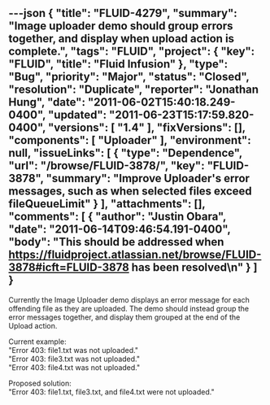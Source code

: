 ---json
{
  "title": "FLUID-4279",
  "summary": "Image uploader demo should group errors together, and display when upload action is complete.",
  "tags": "FLUID",
  "project": {
    "key": "FLUID",
    "title": "Fluid Infusion"
  },
  "type": "Bug",
  "priority": "Major",
  "status": "Closed",
  "resolution": "Duplicate",
  "reporter": "Jonathan Hung",
  "date": "2011-06-02T15:40:18.249-0400",
  "updated": "2011-06-23T15:17:59.820-0400",
  "versions": [
    "1.4"
  ],
  "fixVersions": [],
  "components": [
    "Uploader"
  ],
  "environment": null,
  "issueLinks": [
    {
      "type": "Dependence",
      "url": "/browse/FLUID-3878/",
      "key": "FLUID-3878",
      "summary": "Improve Uploader's error messages, such as when selected files exceed fileQueueLimit"
    }
  ],
  "attachments": [],
  "comments": [
    {
      "author": "Justin Obara",
      "date": "2011-06-14T09:46:54.191-0400",
      "body": "This should be addressed when <https://fluidproject.atlassian.net/browse/FLUID-3878#icft=FLUID-3878> has been resolved\n"
    }
  ]
}
---
Currently the Image Uploader demo displays an error message for each offending file as they are uploaded. The demo should instead group the error messages together, and display them grouped at the end of the Upload action.

Current example:\
"Error 403: file1.txt was not uploaded."\
"Error 403: file3.txt was not uploaded."\
"Error 403: file4.txt was not uploaded."

Proposed solution:\
"Error 403: file1.txt, file3.txt, and file4.txt were not uploaded."

        